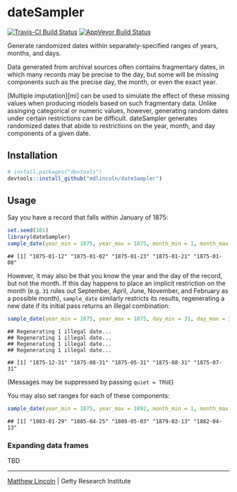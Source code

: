 
dateSampler
===========

[![Travis-CI Build Status](https://travis-ci.org/mdlincoln/dateSampler.svg?branch=master)](https://travis-ci.org/mdlincoln/dateSampler) [![AppVeyor Build Status](https://ci.appveyor.com/api/projects/status/github/mdlincoln/dateSampler?branch=master&svg=true)](https://ci.appveyor.com/project/mdlincoln/dateSampler)

Generate randomized dates within separately-specified ranges of years, months, and days.

Data generated from archival sources often contains fragmentary dates, in which many records may be precise to the day, but some will be missing components such as the precise day, the month, or even the exact year.

\[Multiple imputation\]\[mi\] can be used to simulate the effect of these missing values when producing models based on such fragmentary data. Unlike assinging categorical or numeric values, however, generating random dates under certain restrictions can be difficult. dateSampler generates randomized dates that abide to restrictions on the year, month, and day components of a given date.

Installation
------------

``` r
# install.packages("devtools")
devtools::install_github("mdlincoln/dateSampler")
```

Usage
-----

Say you have a record that falls within January of 1875:

``` r
set.seed(101)
library(dateSampler)
sample_date(year_min = 1875, year_max = 1875, month_min = 1, month_max = 1, n = 5)
```

    ## [1] "1875-01-12" "1875-01-02" "1875-01-23" "1875-01-21" "1875-01-08"

However, it may also be that you know the year and the day of the record, but not the month. If this day happens to place an implicit restriction on the month (e.g. `31` rules out September, April, June, November, and February as a possible month), `sample_date` similarly restricts its results, regenerating a new date if its initial pass returns an illegal combination:

``` r
sample_date(year_min = 1875, year_max = 1875, day_min = 31, day_max = 31, n = 5)
```

    ## Regenerating 1 illegal date...
    ## Regenerating 1 illegal date...
    ## Regenerating 1 illegal date...
    ## Regenerating 1 illegal date...

    ## [1] "1875-12-31" "1875-08-31" "1875-05-31" "1875-08-31" "1875-07-31"

(Messages may be suppressed by passing `quiet = TRUE`)

You may also set ranges for each of these components:

``` r
sample_date(year_min = 1875, year_max = 1892, month_min = 1, month_max = 5, n = 5)
```

    ## [1] "1883-01-29" "1885-04-25" "1889-05-03" "1879-02-13" "1882-04-13"

### Expanding data frames

TBD

------------------------------------------------------------------------

[Matthew Lincoln](http://matthewlincoln.net) | Getty Research Institute
